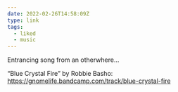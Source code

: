 ```yaml
---
date: 2022-02-26T14:58:09Z
type: link
tags:
  - liked
  - music
---
```

Entrancing song from an otherwhere...

“Blue Crystal Fire” by Robbie Basho: https://gnomelife.bandcamp.com/track/blue-crystal-fire
